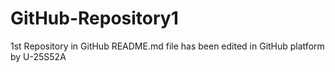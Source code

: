 # GitHub-Repository1
1st Repository in GitHub
README.md file has been edited in GitHub platform by U-25S52A
